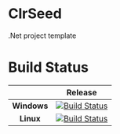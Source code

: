 # ClrSeed
.Net project template

# Build Status
|                               |  __Release__ |
|:-----------------------------:|:-----------:|
| __Windows__             | [![Build Status](https://dev.azure.com/dmitriyse/dmitriyse/_apis/build/status/ClrCoder.ClrSeed?branchName=master&jobName=Job&configuration=windows)](https://dev.azure.com/dmitriyse/dmitriyse/_build/latest?definitionId=1&branchName=master) |
| __Linux__             | [![Build Status](https://dev.azure.com/dmitriyse/dmitriyse/_apis/build/status/ClrCoder.ClrSeed?branchName=master&jobName=Job&configuration=linux)](https://dev.azure.com/dmitriyse/dmitriyse/_build/latest?definitionId=1&branchName=master) |
